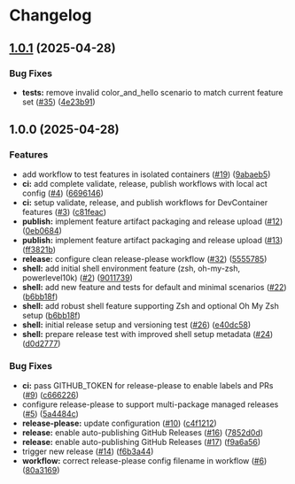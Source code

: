 # Changelog

## [1.0.1](https://github.com/jonmatum/devcontainer-features/compare/v1.0.0...v1.0.1) (2025-04-28)


### Bug Fixes

* **tests:** remove invalid color_and_hello scenario to match current feature set ([#35](https://github.com/jonmatum/devcontainer-features/issues/35)) ([4e23b91](https://github.com/jonmatum/devcontainer-features/commit/4e23b91f756a6c2686d4c4d2e1f3220ae66a7540))

## 1.0.0 (2025-04-28)


### Features

* add workflow to test features in isolated containers ([#19](https://github.com/jonmatum/devcontainer-features/issues/19)) ([9abaeb5](https://github.com/jonmatum/devcontainer-features/commit/9abaeb5beb20ca54965aa41fa4553ab0b2900ec3))
* **ci:** add complete validate, release, publish workflows with local act config ([#4](https://github.com/jonmatum/devcontainer-features/issues/4)) ([6696146](https://github.com/jonmatum/devcontainer-features/commit/6696146ba58fa39f4bfe187c36243c49700b9bd4))
* **ci:** setup validate, release, and publish workflows for DevContainer features ([#3](https://github.com/jonmatum/devcontainer-features/issues/3)) ([c81feac](https://github.com/jonmatum/devcontainer-features/commit/c81feac96e65b7bd816539be03508752628cbb31))
* **publish:** implement feature artifact packaging and release upload ([#12](https://github.com/jonmatum/devcontainer-features/issues/12)) ([0eb0684](https://github.com/jonmatum/devcontainer-features/commit/0eb06843e556327f2767cf8e16be07121fe6ef9c))
* **publish:** implement feature artifact packaging and release upload ([#13](https://github.com/jonmatum/devcontainer-features/issues/13)) ([ff3821b](https://github.com/jonmatum/devcontainer-features/commit/ff3821b66c0cb4ffb2e041cbe2a100fa7c71c57d))
* **release:** configure clean release-please workflow ([#32](https://github.com/jonmatum/devcontainer-features/issues/32)) ([5555785](https://github.com/jonmatum/devcontainer-features/commit/5555785d7861d54c90f3a13e67067a8e0a58f281))
* **shell:** add initial shell environment feature (zsh, oh-my-zsh, powerlevel10k) ([#2](https://github.com/jonmatum/devcontainer-features/issues/2)) ([9011739](https://github.com/jonmatum/devcontainer-features/commit/9011739e40609e488d415ddbe5d72219e6002696))
* **shell:** add new feature and tests for default and minimal scenarios ([#22](https://github.com/jonmatum/devcontainer-features/issues/22)) ([b6bb18f](https://github.com/jonmatum/devcontainer-features/commit/b6bb18f8bec8bf46e1a950182eb9671196330f52))
* **shell:** add robust shell feature supporting Zsh and optional Oh My Zsh setup ([b6bb18f](https://github.com/jonmatum/devcontainer-features/commit/b6bb18f8bec8bf46e1a950182eb9671196330f52))
* **shell:** initial release setup and versioning test ([#26](https://github.com/jonmatum/devcontainer-features/issues/26)) ([e40dc58](https://github.com/jonmatum/devcontainer-features/commit/e40dc580ef643f1f2a467fd4eb571e6dbaf96de9))
* **shell:** prepare release test with improved shell setup metadata ([#24](https://github.com/jonmatum/devcontainer-features/issues/24)) ([d0d2777](https://github.com/jonmatum/devcontainer-features/commit/d0d27771aaa15aaf6d1f9482ffee69c489d74276))


### Bug Fixes

* **ci:** pass GITHUB_TOKEN for release-please to enable labels and PRs ([#9](https://github.com/jonmatum/devcontainer-features/issues/9)) ([c666226](https://github.com/jonmatum/devcontainer-features/commit/c6662261b4cac38d54855b01a189c3f3f7de81cb))
* configure release-please to support multi-package managed releases ([#5](https://github.com/jonmatum/devcontainer-features/issues/5)) ([5a4484c](https://github.com/jonmatum/devcontainer-features/commit/5a4484c6591c25efdd2d702a5fb342795d9a4092))
* **release-please:** update configuration ([#10](https://github.com/jonmatum/devcontainer-features/issues/10)) ([c4f1212](https://github.com/jonmatum/devcontainer-features/commit/c4f12127eda959cb65dda415d34dda79b6445379))
* **release:** enable auto-publishing GitHub Releases ([#16](https://github.com/jonmatum/devcontainer-features/issues/16)) ([7852d0d](https://github.com/jonmatum/devcontainer-features/commit/7852d0da0c71a7f68ff74c9ca0c21573381b6517))
* **release:** enable auto-publishing GitHub Releases ([#17](https://github.com/jonmatum/devcontainer-features/issues/17)) ([f9a6a56](https://github.com/jonmatum/devcontainer-features/commit/f9a6a566cdf5279cb3c5797ecd43fd9359e9bceb))
* trigger new release ([#14](https://github.com/jonmatum/devcontainer-features/issues/14)) ([f6b3a44](https://github.com/jonmatum/devcontainer-features/commit/f6b3a4409b622533504c869fdd6d6b03544fe364))
* **workflow:** correct release-please config filename in workflow ([#6](https://github.com/jonmatum/devcontainer-features/issues/6)) ([80a3169](https://github.com/jonmatum/devcontainer-features/commit/80a3169adc983162cf550e98d675ec04da6843cb))
